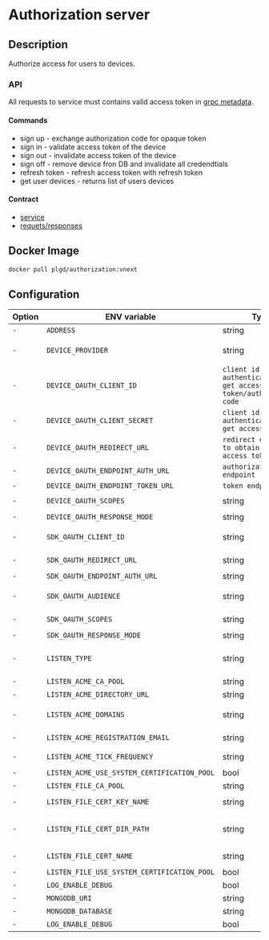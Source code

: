 # Authorization server

## Description

Authorize access for users to devices.

### API

All requests to service must contains valid access token in [grpc metadata](https://github.com/grpc/grpc-go/blob/master/Documentation/grpc-auth-support.md#oauth2).

#### Commands

- sign up - exchange authorization code for opaque token
- sign in - validate access token of the device
- sign out - invalidate access token of the device
- sign off - remove device fron DB and invalidate all credendtials
- refresh token - refresh access token with refresh token
- get user devices - returns list of users devices

#### Contract

- [service](https://github.com/plgd-dev/cloud/blob/master/authorization/pb/service.proto)
- [requets/responses](https://github.com/plgd-dev/cloud/blob/master/authorization/pb/auth.proto)

## Docker Image

```bash
docker pull plgd/authorization:vnext
```

## Configuration

| Option | ENV variable | Type | Description | Default |
| ------ | --------- | ----------- | ------- | ------- |
| `-` | `ADDRESS` | string | `listen address` | `"0.0.0.0:9100"` |
| `-` | `DEVICE_PROVIDER` | string | `value which comes from the device during the sign-up ("apn")` | `"github"` |
| `-` | `DEVICE_OAUTH_CLIENT_ID` | `client id for authentication to get access token/authorization code` | `""` |
| `-` | `DEVICE_OAUTH_CLIENT_SECRET` | `client id for authentication to get access token` |  `""` |
| `-` | `DEVICE_OAUTH_REDIRECT_URL` | `redirect url used to obtain device access token` | `""` |
| `-` | `DEVICE_OAUTH_ENDPOINT_AUTH_URL` | `authorization endpoint` | `""` |
| `-` | `DEVICE_OAUTH_ENDPOINT_TOKEN_URL` | `token endpoint` | `""` |
| `-` | `DEVICE_OAUTH_SCOPES` | string | `Comma separated list of required scopes` | `""` |
| `-` | `DEVICE_OAUTH_RESPONSE_MODE` | string | `one of "query/post_form"` | `"query"` |
| `-` | `SDK_OAUTH_CLIENT_ID` | string | `client id for authentication to get access token` | `""` |
| `-` | `SDK_OAUTH_REDIRECT_URL` | string | `redirect url used to obtain access token` | `""` |
| `-` | `SDK_OAUTH_ENDPOINT_AUTH_URL` | string | `authorization endpoint` | `""` |
| `-` | `SDK_OAUTH_AUDIENCE` | string |  `refer to the resource servers that should accept the token` | `""` |
| `-` | `SDK_OAUTH_SCOPES` | string | `Comma separated list of required scopes` | `""` |
| `-` | `SDK_OAUTH_RESPONSE_MODE` | string | `one of "query/post_form"`| `"query"` |
| `-` | `LISTEN_TYPE` | string | `defines how to obtain listen TLS certificates - options: acme|file` | `"acme"` |
| `-` | `LISTEN_ACME_CA_POOL` | string | `path to pem file of CAs` | `""` |
| `-` | `LISTEN_ACME_DIRECTORY_URL` | string |  `url of acme directory` | `""` |
| `-` | `LISTEN_ACME_DOMAINS` | string | `list of domains for which will be in certificate provided from acme` | `""` |
| `-` | `LISTEN_ACME_REGISTRATION_EMAIL` | string | `registration email for acme` | `""` |
| `-` | `LISTEN_ACME_TICK_FREQUENCY` | string | `interval of validate certificate` | `""` |
| `-` | `LISTEN_ACME_USE_SYSTEM_CERTIFICATION_POOL` | bool | `load CAs from system` | `false` |
| `-` | `LISTEN_FILE_CA_POOL` | string | `path to pem file of CAs` |  `""` |
| `-` | `LISTEN_FILE_CERT_KEY_NAME` | string | `name of pem certificate key file` | `""` |
| `-` | `LISTEN_FILE_CERT_DIR_PATH` | string | `path to directory which contains LISTEN_FILE_CERT_KEY_NAME and LISTEN_FILE_CERT_NAME` | `""` |
| `-` | `LISTEN_FILE_CERT_NAME` | string | `name of pem certificate file` | `""` |
| `-` | `LISTEN_FILE_USE_SYSTEM_CERTIFICATION_POOL` | bool | `load CAs from system` | `false` |
| `-` | `LOG_ENABLE_DEBUG` | bool | `enable debugging message` | `false` |
| `-` | `MONGODB_URI` | string | `uri to mongo database` | `"mongodb://localhost:27017"` |
| `-` | `MONGODB_DATABASE` | string | `name of database` | `"authorization"` |
| `-` | `LOG_ENABLE_DEBUG` | bool | `debug logging` | `false` |
